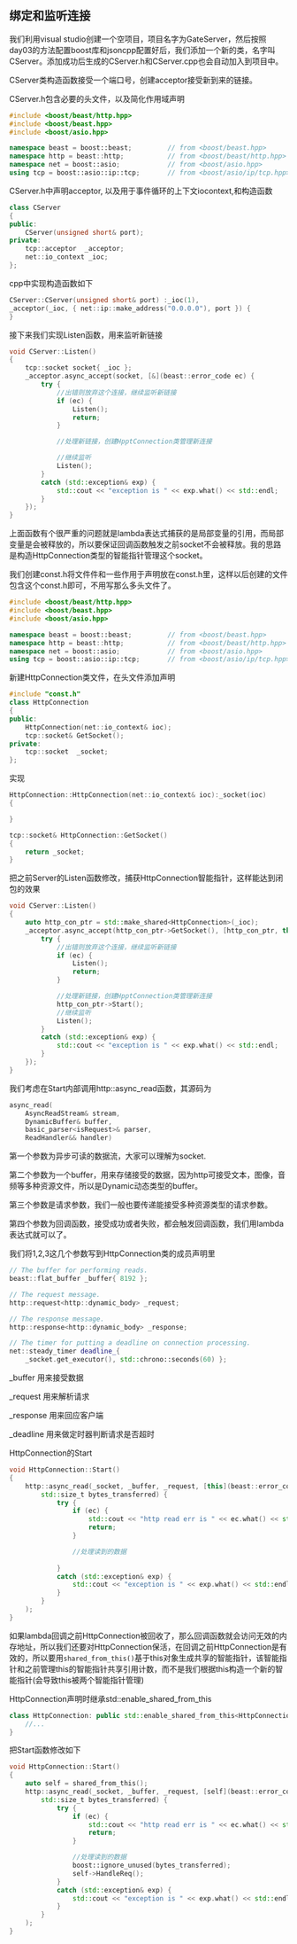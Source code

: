 ## 绑定和监听连接
我们利用visual studio创建一个空项目，项目名字为GateServer，然后按照day03的方法配置boost库和jsoncpp配置好后，我们添加一个新的类，名字叫CServer。添加成功后生成的CServer.h和CServer.cpp也会自动加入到项目中。

CServer类构造函数接受一个端口号，创建acceptor接受新到来的链接。

CServer.h包含必要的头文件，以及简化作用域声明
``` cpp
#include <boost/beast/http.hpp>
#include <boost/beast.hpp>
#include <boost/asio.hpp>

namespace beast = boost::beast;         // from <boost/beast.hpp>
namespace http = beast::http;           // from <boost/beast/http.hpp>
namespace net = boost::asio;            // from <boost/asio.hpp>
using tcp = boost::asio::ip::tcp;       // from <boost/asio/ip/tcp.hpp>
```
CServer.h中声明acceptor, 以及用于事件循环的上下文iocontext,和构造函数
``` cpp
class CServer
{
public:
	CServer(unsigned short& port);
private:
	tcp::acceptor  _acceptor;
	net::io_context _ioc;
};
```
cpp中实现构造函数如下
``` cpp
CServer::CServer(unsigned short& port) :_ioc(1),
_acceptor(_ioc, { net::ip::make_address("0.0.0.0"), port }) {
}
```
接下来我们实现Listen函数，用来监听新链接
``` cpp
void CServer::Listen()
{
	tcp::socket socket{ _ioc };
	_acceptor.async_accept(socket, [&](beast::error_code ec) {
		try {
			//出错则放弃这个连接，继续监听新链接
			if (ec) {
				Listen();
				return;
			}

			//处理新链接，创建HpptConnection类管理新连接

			//继续监听
			Listen();
		}
		catch (std::exception& exp) {
			std::cout << "exception is " << exp.what() << std::endl;
		}
	});
}
```
上面函数有个很严重的问题就是lambda表达式捕获的是局部变量的引用，而局部变量是会被释放的，所以要保证回调函数触发之前socket不会被释放。我的思路是构造HttpConnection类型的智能指针管理这个socket。

我们创建const.h将文件件和一些作用于声明放在const.h里，这样以后创建的文件包含这个const.h即可，不用写那么多头文件了。

``` cpp
#include <boost/beast/http.hpp>
#include <boost/beast.hpp>
#include <boost/asio.hpp>

namespace beast = boost::beast;         // from <boost/beast.hpp>
namespace http = beast::http;           // from <boost/beast/http.hpp>
namespace net = boost::asio;            // from <boost/asio.hpp>
using tcp = boost::asio::ip::tcp;       // from <boost/asio/ip/tcp.hpp>
```

新建HttpConnection类文件，在头文件添加声明
``` cpp
#include "const.h"
class HttpConnection
{
public:
	HttpConnection(net::io_context& ioc);
	tcp::socket& GetSocket();
private:
	tcp::socket  _socket;
};
```
实现

``` cpp
HttpConnection::HttpConnection(net::io_context& ioc):_socket(ioc)
{

}

tcp::socket& HttpConnection::GetSocket()
{
	return _socket;
}
```
把之前Server的Listen函数修改，捕获HttpConnection智能指针，这样能达到闭包的效果
``` cpp
void CServer::Listen()
{
	auto http_con_ptr = std::make_shared<HttpConnection>(_ioc);
	_acceptor.async_accept(http_con_ptr->GetSocket(), [http_con_ptr, this](beast::error_code ec) {
		try {
			//出错则放弃这个连接，继续监听新链接
			if (ec) {
				Listen();
				return;
			}

			//处理新链接，创建HpptConnection类管理新连接
			http_con_ptr->Start();
			//继续监听
			Listen();
		}
		catch (std::exception& exp) {
			std::cout << "exception is " << exp.what() << std::endl;
		}
	});
}
```
我们考虑在Start内部调用http::async_read函数，其源码为
``` cpp
async_read(
    AsyncReadStream& stream,
    DynamicBuffer& buffer,
    basic_parser<isRequest>& parser,
    ReadHandler&& handler)
```
第一个参数为异步可读的数据流，大家可以理解为socket.

第二个参数为一个buffer，用来存储接受的数据，因为http可接受文本，图像，音频等多种资源文件，所以是Dynamic动态类型的buffer。

第三个参数是请求参数，我们一般也要传递能接受多种资源类型的请求参数。

第四个参数为回调函数，接受成功或者失败，都会触发回调函数，我们用lambda表达式就可以了。

我们将1,2,3这几个参数写到HttpConnection类的成员声明里
``` cpp
// The buffer for performing reads.
beast::flat_buffer _buffer{ 8192 };

// The request message.
http::request<http::dynamic_body> _request;

// The response message.
http::response<http::dynamic_body> _response;

// The timer for putting a deadline on connection processing.
net::steady_timer deadline_{
	_socket.get_executor(), std::chrono::seconds(60) };
```
_buffer 用来接受数据

_request 用来解析请求

_response 用来回应客户端

_deadline 用来做定时器判断请求是否超时

HttpConnection的Start
``` cpp
void HttpConnection::Start()
{
	http::async_read(_socket, _buffer, _request, [this](beast::error_code ec,
		std::size_t bytes_transferred) {
			try {
				if (ec) {
					std::cout << "http read err is " << ec.what() << std::endl;
					return;
				}

				//处理读到的数据
				
			}
			catch (std::exception& exp) {
				std::cout << "exception is " << exp.what() << std::endl;
			}
		}
	);
}
```
如果lambda回调之前HttpConnection被回收了，那么回调函数就会访问无效的内存地址，所以我们还要对HttpConnection保活，在回调之前HttpConnection是有效的，所以要用`shared_from_this()`基于this对象生成共享的智能指针，该智能指针和之前管理this的智能指针共享引用计数，而不是我们根据this构造一个新的智能指针(会导致this被两个智能指针管理)

HttpConnection声明时继承std::enable_shared_from_this
``` cpp
class HttpConnection: public std::enable_shared_from_this<HttpConnection>{
    //...
}
```
把Start函数修改如下
``` cpp
void HttpConnection::Start()
{
	auto self = shared_from_this();
	http::async_read(_socket, _buffer, _request, [self](beast::error_code ec,
		std::size_t bytes_transferred) {
			try {
				if (ec) {
					std::cout << "http read err is " << ec.what() << std::endl;
					return;
				}

				//处理读到的数据
				boost::ignore_unused(bytes_transferred);
				self->HandleReq();
			}
			catch (std::exception& exp) {
				std::cout << "exception is " << exp.what() << std::endl;
			}
		}
	);
}
```
